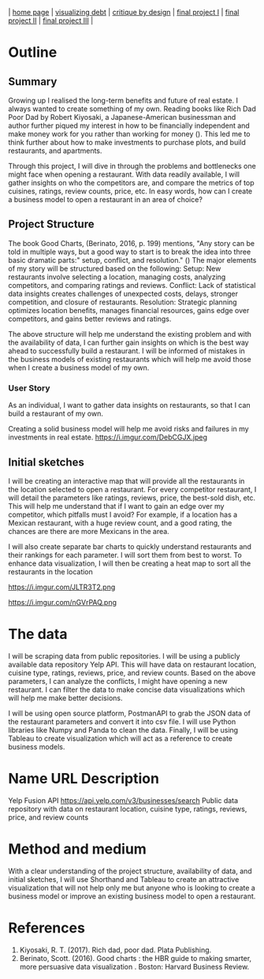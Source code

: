 | [home page](https://cmustudent.github.io/tswd-portfolio-templates/) | [visualizing debt](visualizing-government-debt) | [critique by design](critique-by-design) | [final project I](final-project-part-one) | [final project II](final-project-part-two) | [final project III](final-project-part-three) |


# Outline

## Summary

Growing up I realised the long-term benefits and future of real estate. I always wanted to create something of my own. Reading books like Rich Dad Poor Dad by Robert Kiyosaki, a Japanese-American businessman and author
further piqued my interest in how to be financially independent and make money work for you rather than working for money (). This led me to think further about how to make investments to purchase plots, and build restaurants, and apartments.

Through this project, I will dive in through the problems and bottlenecks one might face when opening a restaurant. With data readily available, I will gather insights on who the competitors are, and compare the metrics of top cuisines, ratings, review counts, price, etc. In easy words, how can I create a business model to open a restaurant in an area of choice?
 
## Project Structure

The book Good Charts, (Berinato, 2016, p. 199) mentions, "Any story can be told in multiple ways, but a good way to start is to break the idea into three basic dramatic parts:" setup, conflict, and resolution." () The major elements of my story will be structured based on the following:
Setup: New restaurants involve selecting a location, managing costs, analyzing competitors, and comparing ratings and reviews.
Conflict: Lack of statistical data insights creates challenges of unexpected costs, delays, stronger competition, and closure of restaurants.
Resolution: Strategic planning optimizes location benefits, manages financial resources, gains edge over competitors, and gains better reviews and ratings.

The above structure will help me understand the existing problem and with the availability of data, I can further gain insights on which is the best way ahead to successfully build a restaurant. I will be informed of mistakes in the business models of existing restaurants which will help me avoid those when I create a business model of my own.

### User Story
As an individual, I want to gather data insights on restaurants, so that I can build a restaurant of my own.

Creating a solid business model will help me avoid risks and failures in my investments in real estate.
https://i.imgur.com/DebCGJX.jpeg





## Initial sketches

I will be creating an interactive map that will provide all the restaurants in the location selected to open a restaurant. For every competitor restaurant, I will detail the parameters like ratings, reviews, price, the best-sold dish, etc. This will help me understand that if I want to gain an edge over my competitor, which pitfalls must I avoid? For example, if a location has a Mexican restaurant, with a huge review count, and a good rating, the chances are there are more Mexicans in the area.

I will also create separate bar charts to quickly understand restaurants and their rankings for each parameter. I will sort them from best to worst. To enhance data visualization, I will then be creating a heat map to sort all the restaurants in the location

https://i.imgur.com/JLTR3T2.png

https://i.imgur.com/nGVrPAQ.png



# The data

I will be scraping data from public repositories. I will be using a publicly available data repository Yelp API. This will have data on restaurant location, cuisine type, ratings, reviews, price, and review counts. Based on the above parameters, I can analyze the conflicts, I might have opening a new restaurant. I can filter the data to make concise data visualizations which will help me make better decisions.

I will be using open source platform, PostmanAPI to grab the JSON data of the restaurant parameters and convert it into csv file. I will use Python libraries like Numpy and Panda to clean the data. Finally, I will be using Tableau to create visualization which will act as a reference to create business models.

# Name                               URL                                                                      Description
Yelp Fusion API      https://api.yelp.com/v3/businesses/search    Public data repository with data on restaurant location, cuisine type, ratings, reviews, price, and review counts 


# Method and medium
With a clear understanding of the project structure, availability of data, and initial sketches, I will use Shorthand and Tableau to create an attractive visualization that will not help only me but anyone who is looking to create a business model or improve an existing business model to open a restaurant.

# References

1. Kiyosaki, R. T. (2017). Rich dad, poor dad. Plata Publishing.
2. Berinato, Scott. (2016). Good charts : the HBR guide to making smarter, more persuasive data visualization . Boston: Harvard Business Review.


